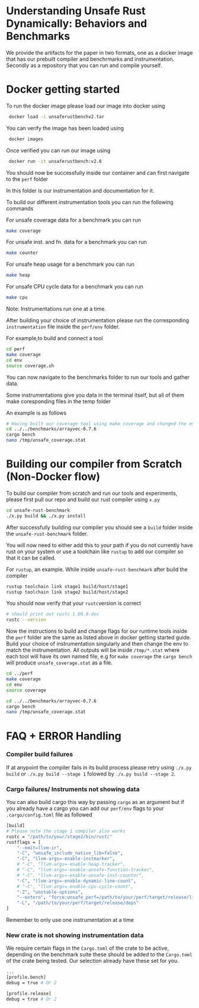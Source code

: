 # Understanding Unsafe Rust Dynamically: Behaviors and Benchmarks

We provide the artifacts for the paper in two formats, one as a docker image that has our prebuilt compiler and benchrmarks and instrumentation. Secondly as a repository that you can run and compile yourself.

# Docker getting started

To run the docker image please load our image into docker using

```bash
 docker load -i unsaferustbenchv2.tar
```

You can verify the image has been loaded using

```bash
 docker images
```

Once verified you can run our image using

```bash
 docker run -it unsaferustbench:v2.0
```

You should now be successfully inside our container and can first navigate to the `perf` folder

In this folder is our instrumentation and documentation for it.

To build our different instrumentation tools you can run the following commands

For unsafe coverage data for a benchmark you can run

```bash
make coverage
```

For unsafe inst. and fn. data for a benchmark you can run

```bash
make counter
```

For unsafe heap usage for a benchmark you can run

```bash
make heap
```

For unsafe CPU cycle data for a benchmark you can run

```bash
make cpu
```

Note: Instrumentations run one at a time.

After building your choice of instrumentation please run the corresponding `instrumentation` file inside the `perf/env` folder.

For example,to build and connect a tool

```bash
cd perf
make coverage
cd env
source coverage.sh
```

You can now navigate to the benchmarks folder to run our tools and gather data.

Some instrumentations give you data in the terminal itself, but all of them make coresponding files in the temp folder

An example is as follows

```bash
# Having built our coverage tool using make coverage and changed the env using source coverage.sh
cd ../../benchmarks/arrayvec-0.7.6
cargo bench
nano /tmp/unsafe_coverage.stat
```

# Building our compiler from Scratch (Non-Docker flow)

To build our compiler from scratch and run our tools and experiments, please first pull our repo and build our rust compiler using `x.py`

```bash
cd unsafe-rust-benchmark
./x.py build && ./x.py install
```

After successfully building our compiler you should see a `build` folder inside the `unsafe-rust-benchmark` folder.

You will now need to either add this to your path if you do not currently have rust on your system or use a toolchain like `rustup` to add our compiler so that it can be called.

For `rustup`, an example. While inside `unsafe-rust-benchmark` after build the compiler

```bash
rustup toolchain link stage1 build/host/stage1
rustup toolchain link stage2 build/host/stage2
```

You should now verify that your `rustc`version is correct

```bash
# should print out rustc 1.80.0-dev
rustc --version
```

Now the instructions to build and change flags for our runtime tools inside the `perf` folder are the same as listed above in docker getting started guide. Build your choice of instrumentation singularly and then change the env to match the instrumentation. All outputs will be inside `/tmp/*.stat` where each tool will have its own named file, e.g for `make coverage` the `cargo bench` will produce `unsafe_coverage.stat` as a file.

```bash
cd ../perf
make coverage
cd env
source coverage

cd ../../benchmarks/arrayvec-0.7.6
cargo bench
nano /tmp/unsafe_coverage.stat
```

# FAQ + ERROR Handling

### Compiler build failures

If at anypoint the compiler fails in its build process please retry using `./x.py build` or `./x.py build --stage 1` folowed by `./x.py build --stage 2`.

### Cargo failures/ Instruments not showing data

You can also build cargo this way by passing `cargo` as an argument but if you already have a cargo you can add our `perf/env` flags to your `.cargo/config.toml` file as followed

```bash
[build]
# Please note the stage 1 compiler also works
rustc = "/path/to/your/stage2/bin/rustc"
rustflags = [
    "--emit=llvm-ir",
    "-C", "unsafe_include_native_lib=false",
    "-C", "llvm-args=-enable-instmarker",
    # "-C", "llvm-args=-enable-heap-tracker",
    # "-C", "llvm-args=-enable-unsafe-function-tracker",
    # "-C", "llvm-args=-enable-unsafe-inst-counter",
    "-C", "llvm-args=-enable-dynamic-line-count",
    # "-C", "llvm-args=-enable-cpu-cycle-count",
    "-Z", "unstable-options",
    "--extern", "force:unsafe_perf=/path/to/your/perf/target/release/libunsafe_perf.rlib",
    "-L", "/path/to/your/perf/target/release/deps"
]
```

Remember to only use one instrumentation at a time

### New crate is not showing instrumentation data

We require certain flags in the `Cargo.toml` of the crate to be active, depending on the benchmark suite these should be added to the `Cargo.toml` of the crate being tested. Our selection already have these set for you.

```bash
...
[profile.bench]
debug = true # Or 2

[profile.release]
debug = true # Or 2
```
